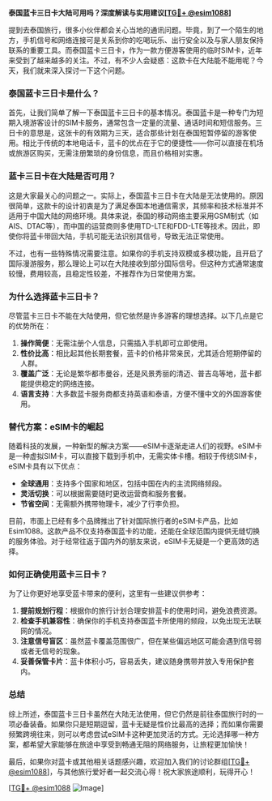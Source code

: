 **泰国蓝卡三日卡大陆可用吗？深度解读与实用建议[[TG💪+ @esim1088](https://t.me/s/esim1088)]**

提到去泰国旅行，很多小伙伴都会关心当地的通讯问题。毕竟，到了一个陌生的地方，手机信号和网络连接可是关系到你的吃喝玩乐、出行安全以及与家人朋友保持联系的重要工具。而泰国蓝卡三日卡，作为一款方便游客使用的临时SIM卡，近年来受到了越来越多的关注。不过，有不少人会疑惑：这款卡在大陆能不能用呢？今天，我们就来深入探讨一下这个问题。

### 泰国蓝卡三日卡是什么？

首先，让我们简单了解一下泰国蓝卡三日卡的基本情况。泰国蓝卡是一种专门为短期入境游客设计的SIM卡服务，通常包含一定量的流量、通话时间和短信服务。三日卡的意思是，这张卡的有效期为三天，适合那些计划在泰国短暂停留的游客使用。相比于传统的本地电话卡，蓝卡的优点在于它的便捷性——你可以直接在机场或旅游区购买，无需注册繁琐的身份信息，而且价格相对实惠。

### 蓝卡三日卡在大陆是否可用？

这是大家最关心的问题之一。实际上，泰国蓝卡三日卡在大陆是无法使用的。原因很简单，这款卡的设计初衷是为了满足泰国本地通信需求，其频率和技术标准并不适用于中国大陆的网络环境。具体来说，泰国的移动网络主要采用GSM制式（如AIS、DTAC等），而中国的运营商则多使用TD-LTE和FDD-LTE等技术。因此，即使你将蓝卡带回大陆，手机可能无法识别其信号，导致无法正常使用。

不过，也有一些特殊情况需要注意。如果你的手机支持双模或多模功能，且开启了国际漫游服务，那么理论上可以在大陆接收到部分国际信号。但这种方式通常速度较慢，费用较高，且稳定性较差，不推荐作为日常使用方案。

### 为什么选择蓝卡三日卡？

尽管蓝卡三日卡不能在大陆使用，但它依然是许多游客的理想选择。以下几点是它的优势所在：

1. **操作简便**：无需注册个人信息，只需插入手机即可立即使用。
2. **性价比高**：相比起其他长期套餐，蓝卡的价格非常亲民，尤其适合短期停留的人群。
3. **覆盖广泛**：无论是繁华都市曼谷，还是风景秀丽的清迈、普吉岛等地，蓝卡都能提供稳定的网络连接。
4. **语言支持**：大多数蓝卡服务商都支持英语和泰语，方便不懂中文的外国游客使用。

### 替代方案：eSIM卡的崛起

随着科技的发展，一种新型的解决方案——eSIM卡逐渐走进人们的视野。eSIM卡是一种虚拟SIM卡，可以直接下载到手机中，无需实体卡槽。相较于传统SIM卡，eSIM卡具有以下优点：

- **全球通用**：支持多个国家和地区，包括中国在内的主流网络频段。
- **灵活切换**：可以根据需要随时更改运营商和服务套餐。
- **节省空间**：无需额外携带物理卡，减少了行李负担。

目前，市面上已经有多个品牌推出了针对国际旅行者的eSIM卡产品，比如Esim1088。这款产品不仅支持泰国蓝卡的功能，还能在全球范围内提供无缝切换的服务体验。对于经常往返于国内外的朋友来说，eSIM卡无疑是一个更高效的选择。

### 如何正确使用蓝卡三日卡？

为了让你更好地享受蓝卡带来的便利，这里有一些建议供参考：

1. **提前规划行程**：根据你的旅行计划合理安排蓝卡的使用时间，避免浪费资源。
2. **检查手机兼容性**：确保你的手机支持泰国蓝卡所使用的频段，以免出现无法联网的情况。
3. **注意信号盲区**：虽然蓝卡覆盖范围很广，但在某些偏远地区可能会遇到信号弱或者无信号的现象。
4. **妥善保管卡片**：蓝卡体积小巧，容易丢失，建议随身携带并放入专用保护套内。

### 总结

综上所述，泰国蓝卡三日卡虽然在大陆无法使用，但它仍然是前往泰国旅行时的一项必备装备。如果你只是短期逗留，蓝卡无疑是性价比最高的选择；而如果你需要频繁跨境往来，则可以考虑尝试eSIM卡这种更加灵活的方式。无论选择哪一种方案，都希望大家能够在旅途中享受到畅通无阻的网络服务，让旅程更加愉快！

最后，如果你对蓝卡或其他相关话题感兴趣，欢迎加入我们的讨论群组[[TG💪+ @esim1088](https://t.me/s/esim1088)]，与其他旅行爱好者一起交流心得！祝大家旅途顺利，玩得开心！

[[TG💪+ @esim1088](https://t.me/s/esim1088) ![Image](https://i.postimg.cc/4NQfJmqS/Snipaste-2025-05-13-00-14-12.png)]